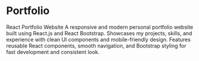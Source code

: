 # Portfolio
React Portfolio Website  A responsive and modern personal portfolio website built using React.js and React Bootstrap. Showcases my projects, skills, and experience with clean UI components and mobile-friendly design. Features reusable React components, smooth navigation, and Bootstrap styling for fast development and consistent look.
